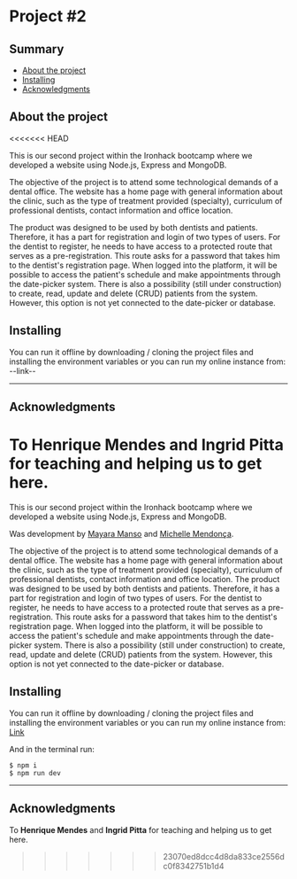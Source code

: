# Project #2

## Summary 
- [About the project](#about)
- [Installing](#installing)
- [Acknowledgments](#acknowledgments)

## About the project
<<<<<<< HEAD
<p>This is our second project within the Ironhack bootcamp where we developed a website using Node.js, Express and MongoDB.</p>
<p>The objective of the project is to attend some technological demands of a dental office.
The website has a home page with general information about the clinic, such as the type of treatment provided (specialty), curriculum of professional dentists, contact information and office location.</p>
<p>The product was designed to be used by both dentists and patients. Therefore, it has a part for registration and login of two types of users. For the dentist to register, he needs to have access to a protected route that serves as a pre-registration. This route asks for a password that takes him to the dentist's registration page. When logged into the platform, it will be possible to access the patient's schedule and make appointments through the date-picker system. There is also a possibility (still under construction) to create, read, update and delete (CRUD) patients from the system. However, this option is not yet connected to the date-picker or database.</p>

## Installing
<p>You can run it offline by downloading / cloning the project files and installing the environment variables or you can run my online instance from: --link--</p>

----------------------------
## Acknowledgments 
To **Henrique Mendes** and **Ingrid Pitta** for teaching and helping us to get here.
=======
This is our second project within the Ironhack bootcamp where we developed a website using Node.js, Express and MongoDB.

Was development by [Mayara Manso](https://github.com/myrmanso) and [Michelle Mendonça](https://github.com/michaloumen).

The objective of the project is to attend some technological demands of a dental office.
The website has a home page with general information about the clinic, such as the type of treatment provided (specialty), curriculum of professional dentists, contact information and office location.
The product was designed to be used by both dentists and patients. Therefore, it has a part for registration and login of two types of users. For the dentist to register, he needs to have access to a protected route that serves as a pre-registration. This route asks for a password that takes him to the dentist's registration page. When logged into the platform, it will be possible to access the patient's schedule and make appointments through the date-picker system. There is also a possibility (still under construction) to create, read, update and delete (CRUD) patients from the system. However, this option is not yet connected to the date-picker or database.

## Installing
You can run it offline by downloading / cloning the project files and installing the environment variables or you can run my online instance from: [Link](https://crm-dentista.herokuapp.com)

And in the terminal run: 
```
$ npm i
$ npm run dev
```


----------------------------
## Acknowledgments 
To **Henrique Mendes** and **Ingrid Pitta** for teaching and helping us to get here.
>>>>>>> 23070ed8dcc4d8da833ce2556dc0f8342751b1d4

